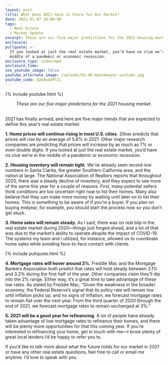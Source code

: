 ```yaml
---
layout: post
title: What Does 2021 Have in Store for Our Market?
date: 2021-01-07 18:09:00
tags:
  - Real Estate
  - Market Update
excerpt: These are our five major predictions for the 2021 housing market.
enclosure:
pullquote: >-
  If you looked at just the real estate market, you’d have no clue we’re in the
  middle of a pandemic or economic recession.
enclosure_type: video/mp4
enclosure_time:
use_youtube_image: false
youtube_alternate_image: /uploads/01-06-montemayor-youtube.jpg
youtube_code: Q2mXw4ePT2c
---
```


{% include youtube.html %}

<center><em>These are our five major predictions for the 2021 housing market.</em></center>

<br>2021 has finally arrived, and here are five major trends that are expected to define this year’s real estate market:

**1\. Home prices will continue rising in most U.S. cities**. Zillow predicts that prices will rise by an average of 5.8% in 2021. Other major research companies are predicting that prices will increase by as much as 7% or even double digits. If you looked at just the real estate market, you’d have no clue we’re in the middle of a pandemic or economic recession.

**2\. Housing inventory will remain tight**. We’ve already seen record-low numbers in Santa Clarita, the greater Southern California area, and the nation at large. The National Association of Realtors reports that throughout 2020, there was a steady decline of inventory, and they expect to see more of the same this year for a couple of reasons. First, many potential sellers think conditions are too uncertain right now to list their homes. Many also believe that they can make more money by waiting until later on to list their homes. This is something to be aware of if you’re a buyer. If you plan on buying midyear, for example, you should start the process now so you don’t get stuck.

**3\. Home sales will remain steady**. As I said, there was no real blip in the real estate market during 2020—things just forged ahead, and a lot of that was due to the market’s ability to operate despite the impact of COVID-19. The systems my team and I utilized, for instance, allowed us to coordinate home sales while avoiding face-to-face contact with clients.

{% include pullquote.html %}

**4\. Mortgage rates will hover around 3%**. Freddie Mac and the Mortgage Bankers Association both predict that rates will hold steady between 3.1% and 3.2% during the first half of the year. Other companies claim they’ll dip into the 2% range. Either way, it’s a great time to take advantage of these low rates. As stated by Freddie Mac, “Given the weakness in the broader economy, the Federal Reserve’s signal that its policy rate will remain low until inflation picks up, and no signs of inflation, we forecast mortgage rates to remain flat over the next year. From the third quarter of 2020 through the end of 2021, we forecast mortgage rates to remain unchanged at 3%.”

**5\. 2021 will be a good year for refinancing**. A lot of people have already taken advantage of low mortgage rates to refinance their homes, and there will be plenty more opportunities for that this coming year. If you’re interested in refinancing your home, get in touch with me—I know plenty of great local lenders I’d be happy to refer you to.

If you’d like to talk more about what the future holds for our market in 2021 or have any other real estate questions, feel free to call or email me anytime. I’d love to speak with you.
